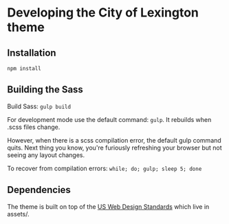 # Developing the City of Lexington theme

## Installation

`npm install`

## Building the Sass

Build Sass: `gulp build`

For development mode use the default command:  `gulp`. It rebuilds when .scss files change.

However, when there is a scss compilation error, the default gulp command quits. Next
thing you know, you're furiously refreshing your browser but not seeing any layout changes.

To recover from compilation errors: `while; do; gulp; sleep 5; done`

## Dependencies

The theme is built on top of the [US Web Design Standards](https://github.com/18F/web-design-standards) which live in assets/.
